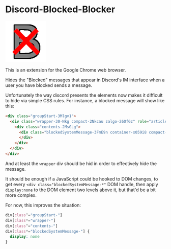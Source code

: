 # Discord-Blocked-Blocker

![icon](https://github.com/aschuhardt/Discord-Blocked-Blocker/raw/master/icon.png)

This is an extension for the Google Chrome web browser.

Hides the "Blocked" messages that appear in Discord's IM interface when a user you have blocked sends a message.

Unfortunately the way discord presents the elements now makes it difficult to hide via simple CSS rules.
For instance, a blocked message will show like this:

```html
<div class="groupStart-3Mlgv1">
  <div class="wrapper-30-Nkg compact-2Nkcau zalgo-26OfGz" role="article">
    <div class="contents-2MsGLg">
      <div class="blockedSystemMessage-3FmE9n container-x059i8 compact-3bMNvi">
      </div>
    </div>
  </div>
</div>
```

And at least the `wrapper` div should be hid in order to effectively hide the message.

It should be enough if a JavaScript could be hooked to DOM changes, to get every `<div class="blockedSystemMessage-*"` DOM handle, then apply `display:none` to the DOM element two levels above it, but that'd be a bit more complex.

For now, this improves the situation:

```css
div[class^="groupStart-"]
div[class*="wrapper-"]
div[class^="contents-"]
div[class*="blockedSystemMessage-"] {
  display: none
}
```
